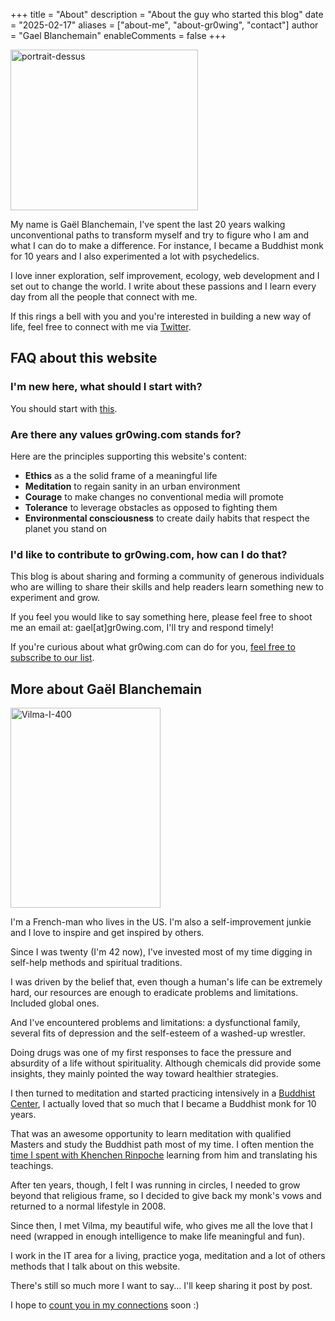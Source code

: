 +++
title = "About"
description = "About the guy who started this blog"
date = "2025-02-17"
aliases = ["about-me", "about-gr0wing", "contact"]
author = "Gael Blanchemain"
enableComments = false
+++


<img class="alignleft size-medium wp-image-6887" src="http://www.gr0wing.com/wp-content/uploads/2013/03/portrait-dessus-300x257.jpg" alt="portrait-dessus" width="300" height="257" srcset="https://www.gr0wing.com/wp-content/uploads/2013/03/portrait-dessus-300x257.jpg 300w, https://www.gr0wing.com/wp-content/uploads/2013/03/portrait-dessus.jpg 541w" sizes="(max-width: 300px) 100vw, 300px" /> 

My name is Gaël Blanchemain, I've spent the last 20 years walking unconventional paths to transform myself and try to figure who I am and what I can do to make a difference. For instance, I became a Buddhist monk for 10 years and I also experimented a lot with psychedelics.

I love inner exploration, self improvement, ecology, web development and I set out to change the world. I write about these passions and I learn every day from all the people that connect with me.

If this rings a bell with you and you're interested in building a new way of life, feel free to connect with me via [Twitter](http://twitter.com/gaelblanchemain).

## FAQ about this website

### I'm new here, what should I start with?

You should start with [this](http://www.gr0wing.com/category/best/).

### Are there any values gr0wing.com stands for?

Here are the principles supporting this website's content:

* **Ethics** as a the solid frame of a meaningful life
* **Meditation** to regain sanity in an urban environment
* **Courage** to make changes no conventional media will promote
* **Tolerance** to leverage obstacles as opposed to fighting them
* **Environmental consciousness** to create daily habits that respect the planet you stand on

### I'd like to contribute to gr0wing.com, how can I do that?

This blog is about sharing and forming a community of generous individuals who are willing to share their skills and help readers learn something new to experiment and grow.

If you feel you would like to say something here, please feel free to shoot me an email at: gael[at]gr0wing.com, I'll try and respond timely!

If you're curious about what gr0wing.com can do for you, [feel free to subscribe to our list](http://eepurl.com/zxyeT).

## More about Gaël Blanchemain

<img class="alignleft wp-image-7147" src="http://www.gr0wing.com/wp-content/uploads/2013/03/Vilma-I-400.jpg" alt="Vilma-I-400" width="240" height="320" srcset="https://www.gr0wing.com/wp-content/uploads/2013/03/Vilma-I-400.jpg 400w, https://www.gr0wing.com/wp-content/uploads/2013/03/Vilma-I-400-225x300.jpg 225w" sizes="(max-width: 240px) 100vw, 240px" />

I'm a French-man who lives in the US. I'm also a self-improvement junkie and I love to inspire and get inspired by others.

Since I was twenty (I'm 42 now), I've invested most of my time digging in self-help methods and spiritual traditions.

I was driven by the belief that, even though a human's life can be extremely hard, our resources are enough to eradicate problems and limitations. Included global ones.

And I've encountered problems and limitations: a dysfunctional family, several fits of depression and the self-esteem of a washed-up wrestler.

Doing drugs was one of my first responses to face the pressure and absurdity of a life without spirituality. Although chemicals did provide some insights, they mainly pointed the way toward healthier strategies.

I then turned to meditation and started practicing intensively in a [Buddhist Center](http://www.dhagpo-kagyu-ling.org/en/), I actually loved that so much that I became a Buddhist monk for 10 years.

That was an awesome opportunity to learn meditation with qualified Masters and study the Buddhist path most of my time. I often mention the [time I spent with Khenchen Rinpoche](http://www.gr0wing.com/free-and-homeless-the-experiment-part-15/#more-3676) learning from him and translating his teachings.

After ten years, though, I felt I was running in circles, I needed to grow beyond that religious frame, so I decided to give back my monk's vows and returned to a normal lifestyle in 2008.

Since then, I met Vilma, my beautiful wife, who gives me all the love that I need (wrapped in enough intelligence to make life meaningful and fun).

I work in the IT area for a living, practice yoga, meditation and a lot of others methods that I talk about on this website.

There's still so much more I want to say... I'll keep sharing it post by post.

I hope to [count you in my connections](http://eepurl.com/zxyeT) soon :)

